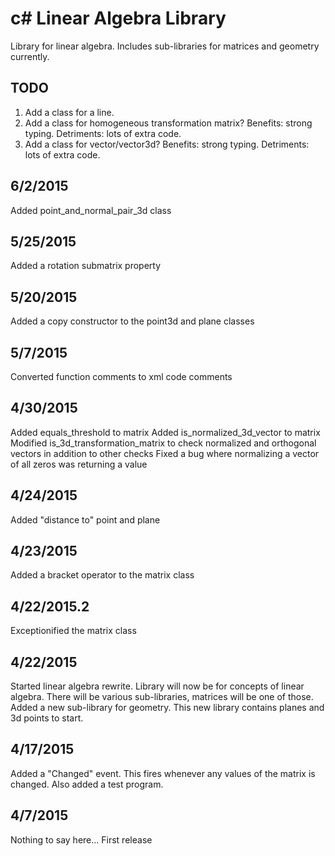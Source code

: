 # c# Linear Algebra Library
Library for linear algebra.  Includes sub-libraries for matrices and geometry currently.

## TODO
1. Add a class for a line.
2. Add a class for homogeneous transformation matrix?  Benefits: strong typing.  Detriments: lots of extra code.
3. Add a class for vector/vector3d?  Benefits: strong typing.  Detriments: lots of extra code.

## 6/2/2015
Added point_and_normal_pair_3d class

## 5/25/2015
Added a rotation submatrix property

## 5/20/2015
Added a copy constructor to the point3d and plane classes

## 5/7/2015
Converted function comments to xml code comments

## 4/30/2015
Added equals_threshold to matrix
Added is_normalized_3d_vector to matrix
Modified is_3d_transformation_matrix to check normalized and orthogonal vectors in addition to other checks
Fixed a bug where normalizing a vector of all zeros was returning a value

## 4/24/2015
Added "distance to" point and plane

## 4/23/2015
Added a bracket operator to the matrix class

## 4/22/2015.2
Exceptionified the matrix class

## 4/22/2015
Started linear algebra rewrite.  Library will now be for concepts of linear algebra.  There will be various sub-libraries, matrices will be one of those.  Added a new sub-library for geometry.  This new library contains planes and 3d points to start.

## 4/17/2015
Added a "Changed" event.  This fires whenever any values of the matrix is changed.  Also added a test program.

## 4/7/2015
Nothing to say here... First release
